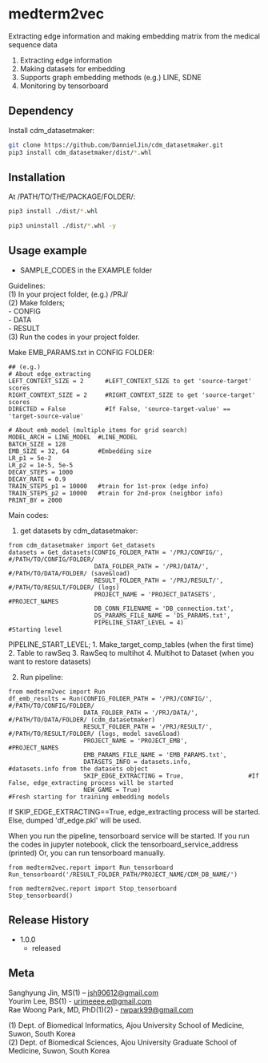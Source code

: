 # medterm2vec
Extracting edge information and making embedding matrix from the medical sequence data
1. Extracting edge information
2. Making datasets for embedding
3. Supports graph embedding methods (e.g.) LINE, SDNE
4. Monitoring by tensorboard

## Dependency

Install cdm_datasetmaker:
```sh
git clone https://github.com/DannielJin/cdm_datasetmaker.git
pip3 install cdm_datasetmaker/dist/*.whl
```

## Installation

At /PATH/TO/THE/PACKAGE/FOLDER/:

```sh
pip3 install ./dist/*.whl
```
```sh
pip3 uninstall ./dist/*.whl -y
```

## Usage example

* SAMPLE_CODES in the EXAMPLE folder    

Guidelines:  
(1) In your project folder, (e.g.) /PRJ/  
(2) Make folders;   
    - CONFIG  
    - DATA  
    - RESULT    
(3) Run the codes in your project folder. 
  
  
Make EMB_PARAMS.txt in CONFIG FOLDER:
```
## (e.g.)
# About edge_extracting
LEFT_CONTEXT_SIZE = 2      #LEFT_CONTEXT_SIZE to get 'source-target' scores
RIGHT_CONTEXT_SIZE = 2     #RIGHT_CONTEXT_SIZE to get 'source-target' scores
DIRECTED = False           #If False, 'source-target-value' == 'target-source-value'

# About emb_model (multiple items for grid search)
MODEL_ARCH = LINE_MODEL  #LINE_MODEL
BATCH_SIZE = 128
EMB_SIZE = 32, 64        #Embedding size
LR_p1 = 5e-2
LR_p2 = 1e-5, 5e-5
DECAY_STEPS = 1000
DECAY_RATE = 0.9
TRAIN_STEPS_p1 = 10000   #train for 1st-prox (edge info)
TRAIN_STEPS_p2 = 10000   #train for 2nd-prox (neighbor info)
PRINT_BY = 2000
```

Main codes:
1. get datasets by cdm_datasetmaker:
```
from cdm_datasetmaker import Get_datasets
datasets = Get_datasets(CONFIG_FOLDER_PATH = '/PRJ/CONFIG/',       #/PATH/TO/CONFIG/FOLDER/
                        DATA_FOLDER_PATH = '/PRJ/DATA/',           #/PATH/TO/DATA/FOLDER/ (save&load)
                        RESULT_FOLDER_PATH = '/PRJ/RESULT/',       #/PATH/TO/RESULT/FOLDER/ (logs)
                        PROJECT_NAME = 'PROJECT_DATASETS',         #PROJECT_NAMES
                        DB_CONN_FILENAME = 'DB_connection.txt',
                        DS_PARAMS_FILE_NAME = 'DS_PARAMS.txt', 
                        PIPELINE_START_LEVEL = 4)                  #Starting level
```
PIPELINE_START_LEVEL; 
    1. Make_target_comp_tables  (when the first time)
    2. Table to rawSeq
    3. RawSeq to multihot
    4. Multihot to Dataset      (when you want to restore datasets)

2. Run pipeline:
```
from medterm2vec import Run
df_emb_results = Run(CONFIG_FOLDER_PATH = '/PRJ/CONFIG/',          #/PATH/TO/CONFIG/FOLDER/
                     DATA_FOLDER_PATH = '/PRJ/DATA/',              #/PATH/TO/DATA/FOLDER/ (cdm_datasetmaker)
                     RESULT_FOLDER_PATH = '/PRJ/RESULT/',          #/PATH/TO/RESULT/FOLDER/ (logs, model save&load)
                     PROJECT_NAME = 'PROJECT_EMB',                 #PROJECT_NAMES
                     EMB_PARAMS_FILE_NAME = 'EMB_PARAMS.txt', 
                     DATASETS_INFO = datasets.info,                #datasets.info from the datasets object
                     SKIP_EDGE_EXTRACTING = True,                  #If False, edge_extracting process will be started
                     NEW_GAME = True)                              #Fresh starting for training embedding models 
```
If SKIP_EDGE_EXTRACTING==True, edge_extracting process will be started.  
Else, dumped 'df_edge.pkl' will be used.


When you run the pipeline, tensorboard service will be started. 
If you run the codes in jupyter notebook, click the tensorboard_service_address (printed)
Or, you can run tensorboard manually.
```
from medterm2vec.report import Run_tensorboard
Run_tensorboard('/RESULT_FOLDER_PATH/PROJECT_NAME/CDM_DB_NAME/')
```
```
from medterm2vec.report import Stop_tensorboard
Stop_tensorboard()
```

## Release History

* 1.0.0
    * released

## Meta

Sanghyung Jin, MS(1) – jsh90612@gmail.com  
Yourim Lee, BS(1) - urimeeee.e@gmail.com  
Rae Woong Park, MD, PhD(1)(2) - rwpark99@gmail.com  

(1) Dept. of Biomedical Informatics, Ajou University School of Medicine, Suwon, South Korea  
(2) Dept. of Biomedical Sciences, Ajou University Graduate School of Medicine, Suwon, South Korea  

